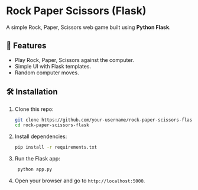 # Rock Paper Scissors (Flask)

A simple Rock, Paper, Scissors web game built using **Python Flask**.

## 🚀 Features

- Play Rock, Paper, Scissors against the computer.
- Simple UI with Flask templates.
- Random computer moves.

## 🛠️ Installation

1. Clone this repo:

   ```bash
   git clone https://github.com/your-username/rock-paper-scissors-flask.git
   cd rock-paper-scissors-flask

   ```

2. Install dependencies:
   ```bash
   pip install -r requirements.txt
   ```
3. Run the Flask app:
   ```bash
    python app.py
   ```
4. Open your browser and go to `http://localhost:5000`.
